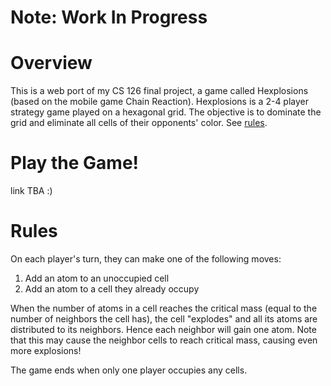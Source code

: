 # Note: Work In Progress
# Overview
This is a web port of my CS 126 final project, a game called Hexplosions (based on the mobile game Chain Reaction). Hexplosions is a 2-4 player strategy game played on a hexagonal grid. The objective is to dominate the grid and eliminate all cells of their opponents' color. See [rules](#Rules).

# Play the Game!
link TBA :)

# Rules 
On each player's turn, they can make one of the following moves:
1. Add an atom to an unoccupied cell
2. Add an atom to a cell they already occupy

When the number of atoms in a cell reaches the critical mass (equal to the number of neighbors the cell has), the cell "explodes" and all its atoms are distributed to its neighbors. Hence each neighbor will gain one atom. Note that this may cause the neighbor cells to reach critical mass, causing even more explosions!

The game ends when only one player occupies any cells.
